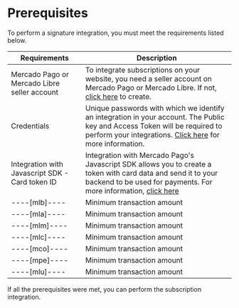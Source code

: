 # Prerequisites

To perform a signature integration, you must meet the requirements listed below.

| Requirements | Description |
|---|---|
| Mercado Pago or Mercado Libre seller account | To integrate subscriptions on your website, you need a seller account on Mercado Pago or Mercado Libre. If not, [click here](https://www.mercadopago[FAKER][URL][DOMAIN]/hub/registration/landing) to create. | 
| Credentials | Unique passwords with which we identify an integration in your account. The Public key and Access Token will be required to perform your integrations. [Click here](https://www.mercadopago[FAKER][URL][DOMAIN]/developers/en/guides/resources/credentials) for more information. |
| Integration with Javascript SDK - Card token ID | Integration with Mercado Pago's Javascript SDK allows you to create a token with card data and send it to your backend to be used for payments. For more information, [click here](https://www.mercadopago[FAKER][URL][DOMAIN]/developers/en/guides/sdks) |
----[mlb]----| Minimum transaction amount | The minimum amount allowed to create a subscription is R$1.00, and the maximum is R$500.00 |------------
----[mla]----| Minimum transaction amount | The minimum amount allowed to create a subscription is $2,00, and the maximum is $250.00,00 |------------
----[mlm]----| Minimum transaction amount | The minimum amount allowed to create a subscription is $100,00, and the maximum is $200.00,00 |------------
----[mlc]----| Minimum transaction amount | The minimum amount allowed to create a subscription is $100,00, and the maximum is $350.00,00 |------------
----[mco]----| Minimum transaction amount | The minimum amount allowed to create a subscription is $1.500,00,  and the maximum is $30.000.000 |------------
----[mpe]----| Minimum transaction amount | The minimum amount allowed to create a subscription is $2,00, e o máximo é de $1.500 |------------
----[mlu]----| Minimum transaction amount | The minimum amount allowed to create a subscription is $15,00, and the maximum is $300.000 |------------

If all the prerequisites were met, you can perform the subscription integration.
